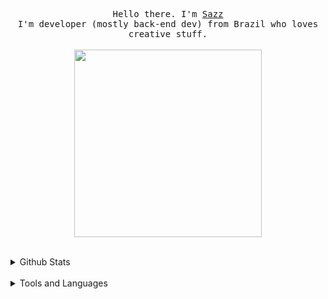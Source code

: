 <p align="center">
  <samp>Hello there. I'm <a href="https://sazz.fail">Sazz</a></samp>
<br> 
  <samp>I'm developer (mostly back-end dev) from Brazil who loves creative stuff.</samp>
<br>
<br>
<img src="https://i.imgur.com/c0ypgPG.png" width="300"> 
<br>
<br>
<details>
  <summary>Github Stats</summary>
  <img width="50%" align="center" src="https://github-readme-stats.vercel.app/api?username=Sazzo&show_icons=true&theme=dark&include_all_commits=true">  
  <br>
  <img width="50%" align="center" src="https://github-readme-stats.vercel.app/api/top-langs/?username=Sazzo&theme=dark&layout=compact&hide=css">
</details>
<br>
<details>
  <summary>Tools and Languages</summary>
  <img alt="JavaScript" src="https://img.shields.io/badge/-Javascript-edb200?style=flat-square&logo=javascript&logoColor=white" /> 
<img alt="Typescript" src="https://img.shields.io/badge/-Typescript-0879c9?style=flat-square&logo=typescript&logoColor=white" />
<img alt="Nodejs" src="https://img.shields.io/badge/-Nodejs-43853d?style=flat-square&logo=Node.js&logoColor=white" /> 
<img alt="Nuxt.js" src="https://img.shields.io/badge/-Nuxt.js-27cc56?style=flat-square&logo=nuxt.js&logoColor=white" /> 
<img alt="Vue" src="https://img.shields.io/badge/-Vue-384960?style=flat-square&logo=vue.js&logoColor=white" /> 
<img alt="Linux" src="https://img.shields.io/badge/-Linux-3d3d3d?style=flat-square&logo=linux&logoColor=white" /> 
<img alt="Bash" src="https://img.shields.io/badge/-Bash-3d3d3d?style=flat-square&logo=gnu-bash&logoColor=white" /> 
<img alt="MongoDB" src="https://img.shields.io/badge/-MongoDB-08c93b?style=flat-square&logo=mongodb&logoColor=white" /> 
<img alt="npm" src="https://img.shields.io/badge/-NPM-CB3837?style=flat-square&logo=npm&logoColor=white" />
<img alt="yarn" src="https://img.shields.io/badge/-Yarn-289bed?style=flat-square&logo=yarn&logoColor=white" />
<img alt="html5" src="https://img.shields.io/badge/-HTML5-E34F26?style=flat-square&logo=html5&logoColor=white" />
<img alt="css" src="https://img.shields.io/badge/-CSS-1572B6?style=flat-square&logo=css3&logoColor=white" />
<img alt="Prettier" src="https://img.shields.io/badge/-Prettier-F7B93E?style=flat-square&logo=prettier&logoColor=white" />
<img alt="Docker" src="https://img.shields.io/badge/-Docker-0db7ed?style=flat-square&logo=Docker&logoColor=white" />
<img alt="Nginx" src="https://img.shields.io/badge/-Nginx-7acc2d?style=flat-square&logo=Nginx&logoColor=white" />
</details>
</p>
